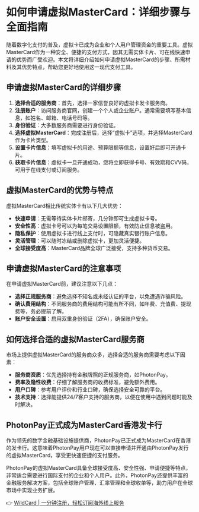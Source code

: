 # 如何申请虚拟MasterCard：详细步骤与全面指南

随着数字化支付的普及，虚拟卡已成为企业和个人用户管理资金的重要工具。虚拟MasterCard作为一种安全、便捷的支付方式，因其无需实体卡片、可在线快速申请的优势而广受欢迎。本文将详细介绍如何申请虚拟MasterCard的步骤、所需材料及其优势特点，帮助您更好地使用这一现代支付工具。

## 申请虚拟MasterCard的详细步骤

1. **选择合适的服务商**：首先，选择一家信誉良好的虚拟卡发卡服务商。
2. **注册账户**：访问服务商官网，创建一个个人或企业账户。通常需要填写基本信息，如姓名、邮箱、电话号码等。
3. **身份验证**：大多数服务商需要进行身份验证。
4. **选择虚拟MasterCard**：完成注册后，选择“虚拟卡”选项，并选择MasterCard作为卡片类型。
5. **设置卡片信息**：填写虚拟卡的用途、预算限额等信息，设置好后即可开通卡片。
6. **获取卡片信息**：虚拟卡一旦开通成功，您将立即获得卡号、有效期和CVV码，可用于在线支付或订阅服务。

## 虚拟MasterCard的优势与特点

虚拟MasterCard相比传统实体卡有以下几大优势：

- **快速申请**：无需等待实体卡片邮寄，几分钟即可生成虚拟卡号。
- **安全性高**：虚拟卡号可以为每笔交易设置限额，有效防止信息被盗用。
- **隐私保护**：使用虚拟卡进行线上支付时，可隐藏真实银行账户信息。
- **灵活管理**：可以随时冻结或删除虚拟卡，更加灵活便捷。
- **全球接受度高**：MasterCard品牌全球广泛接受，支持多种货币交易。

## 申请虚拟MasterCard的注意事项

在申请虚拟MasterCard前，建议注意以下几点：

- **选择正规服务商**：避免选择不知名或未经认证的平台，以免遭遇诈骗风险。
- **确认费用结构**：不同服务商的费用结构可能有所不同，如年费、充值费、提现费等，务必提前了解。
- **账户安全设置**：启用双重身份验证（2FA），确保账户安全。

## 如何选择合适的虚拟MasterCard服务商

市场上提供虚拟MasterCard的服务商众多，选择合适的服务商需要考虑以下因素：

- **服务商资质**：优先选择持有金融牌照的正规服务商，如PhotonPay。
- **费率及隐性收费**：仔细了解服务商的收费标准，避免额外费用。
- **用户口碑**：参考用户评价和行业口碑，确保选择安全可靠的平台。
- **技术支持**：选择能提供24/7客户支持的服务商，以便在使用中遇到问题时能及时解决。

## PhotonPay正式成为MasterCard香港发卡行

作为领先的数字金融基础设施提供商，PhotonPay已正式成为MasterCard在香港的发卡行。这意味着PhotonPay用户现在可以直接申请并开通由PhotonPay发行的虚拟MasterCard，享受更快速便捷的支付服务。

PhotonPay的虚拟MasterCard具备全球接受度高、安全性强、申请便捷等特点，非常适合需要进行国际支付的企业和个人用户。此外，PhotonPay还提供丰富的金融服务解决方案，包括全球账户管理、汇率管理和全球收单等，助力用户在全球市场中实现业务扩展。

👉 [WildCard | 一分钟注册，轻松订阅海外线上服务](https://bbtdd.com/WildCard)